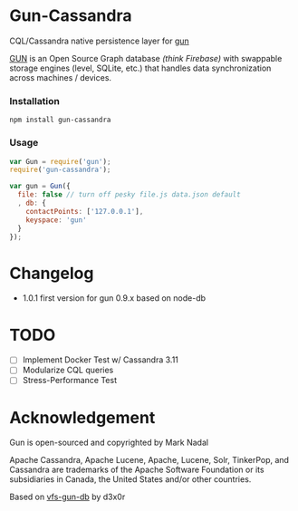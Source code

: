 # Gun-Cassandra
CQL/Cassandra native persistence layer for [gun](https://github.com/amark/gun)

[GUN](https://github.com/amark/gun) is an Open Source Graph database _(think Firebase)_ with swappable storage engines (level, SQLite, etc.) that handles data synchronization across machines / devices.


### Installation

`npm install gun-cassandra`

### Usage

```javascript
var Gun = require('gun');
require('gun-cassandra');

var gun = Gun({
  file: false // turn off pesky file.js data.json default
  , db: {
	contactPoints: ['127.0.0.1'], 
	keyspace: 'gun'
  }
});
```
     
# Changelog
- 1.0.1 first version for gun 0.9.x based on node-db

# TODO
* [ ] Implement Docker Test w/ Cassandra 3.11
* [ ] Modularize CQL queries
* [ ] Stress-Performance Test

# Acknowledgement

Gun is open-sourced and copyrighted by Mark Nadal

Apache Cassandra, Apache Lucene, Apache, Lucene, Solr, TinkerPop, and Cassandra are trademarks of the Apache Software Foundation or its subsidiaries in Canada, the United States and/or other countries.

Based on [vfs-gun-db](https://github.com/d3x0r/gun-db) by d3x0r



